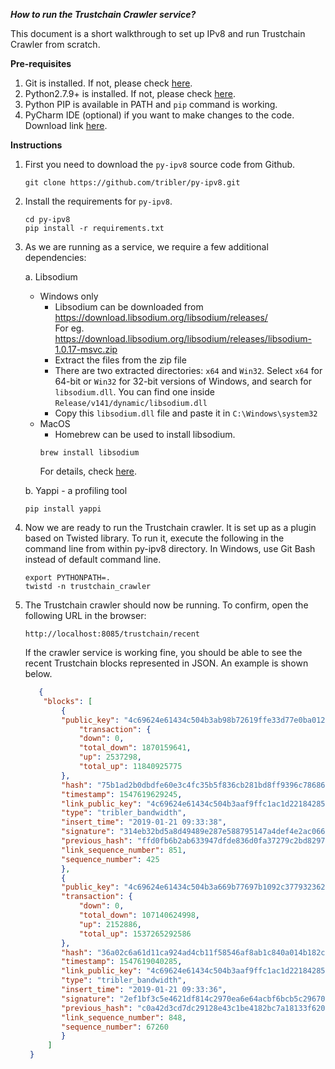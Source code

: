 ***How to run the Trustchain Crawler service?***

This document is a short walkthrough to set up IPv8 and run Trustchain Crawler from scratch.

**Pre-requisites**
1. Git is installed. If not, please check [here](https://git-scm.com/book/en/v2/Getting-Started-Installing-Git).
2. Python2.7.9+ is installed. If not, please check [here](https://www.python.org/downloads/release/python-2715/).
3. Python PIP is available in PATH and `pip` command is working.
3. PyCharm IDE (optional) if you want to make changes to the code. Download link [here](https://www.jetbrains.com/pycharm/download/).

**Instructions**
1. First you need to download  the `py-ipv8` source code from Github.

    ```
    git clone https://github.com/tribler/py-ipv8.git
    ```

2. Install the requirements for `py-ipv8`.
    
    ```
    cd py-ipv8
    pip install -r requirements.txt
    ```

3. As we are running as a service, we require a few additional dependencies:
 
    a. Libsodium 
    - Windows only
        - Libsodium can be downloaded from https://download.libsodium.org/libsodium/releases/  
         For eg. https://download.libsodium.org/libsodium/releases/libsodium-1.0.17-msvc.zip
        - Extract the files from the zip file
        - There are two extracted directories: `x64` and `Win32`. Select `x64` for 64-bit or `Win32` for 32-bit versions of 
        Windows, and search for `libsodium.dll`. You can find one inside `Release/v141/dynamic/libsodium.dll`
        - Copy this `libsodium.dll` file and paste it in `C:\Windows\system32`
    - MacOS
        - Homebrew can be used to install libsodium.
        ```
        brew install libsodium
        ```
        For details, check [here](http://macappstore.org/libsodium/).

    b. Yappi - a profiling tool
    ```
    pip install yappi
    ```

4. Now we are ready to run the Trustchain crawler. It is set up as a plugin based on Twisted library. To run it,
execute the following in the command line from within py-ipv8 directory. In Windows, use Git Bash instead 
of default command line.

    ```
    export PYTHONPATH=.
    twistd -n trustchain_crawler
    ```

5. The Trustchain crawler should now be running. To confirm, open the following URL in the browser:
    
    ```
    http://localhost:8085/trustchain/recent
    ```
    If the crawler service is working fine, you should be able to see the recent Trustchain blocks represented in JSON. 
    An example is shown below.
    ```json
       {
        "blocks": [
            {
            "public_key": "4c69624e61434c504b3ab98b72619ffe33d77e0ba012c99c351f85f16ef75408b365bcb6a1504f7de84c579d5c8d3b61bd7909078e7b3baa32c90e4c2f91e9a823b2afb8feba2d63e653",
                "transaction": {
                "down": 0,
                "total_down": 1870159641,
                "up": 2537298,
                "total_up": 11840925775
            },
            "hash": "75b1ad2b0dbdfe60e3c4fc35b5f836cb281bd8ff9396c78686e21b9d4d9513c6",
            "timestamp": 1547619629245,
            "link_public_key": "4c69624e61434c504b3aaf9ffc1ac1d2218428560606e7011767b0f99d10262f74ecae7ba7f3b7f2f4531e5b17f3805b9b495d985a8ee330c957ac464aec956072b49f4cb8e87b60fd3a",
            "type": "tribler_bandwidth",
            "insert_time": "2019-01-21 09:33:38",
            "signature": "314eb32bd5a8d49489e287e588795147a4def4e2ac066d12a48b416999cf69041d6dcf417faf8ee46ee339c745882e5ae276df102d2af73008f806ba73e1bd07",
            "previous_hash": "ffd0fb6b2ab633947dfde836d0fa37279c2bd8297b2769dc06a3fc4a9221b3c2",
            "link_sequence_number": 851,
            "sequence_number": 425
            },
            {
            "public_key": "4c69624e61434c504b3a669b77697b1092c377932362be5847732a002e8fdb09c52649c013d0cbbb457a8ee267e711576a59ff0310bbfd1fd49c801d841560688a163377f6089637ae4e",
            "transaction": {
                "down": 0,
                "total_down": 107140624998,
                "up": 2152886,
                "total_up": 1537265292586
            },
            "hash": "36a02c6a61d11ca924ad4cb11f58546af8ab1c840a014b182cad1fbe499b4014",
            "timestamp": 1547619040285,
            "link_public_key": "4c69624e61434c504b3aaf9ffc1ac1d2218428560606e7011767b0f99d10262f74ecae7ba7f3b7f2f4531e5b17f3805b9b495d985a8ee330c957ac464aec956072b49f4cb8e87b60fd3a",
            "type": "tribler_bandwidth",
            "insert_time": "2019-01-21 09:33:36",
            "signature": "2ef1bf3c5e4621df814c2970ea6e64acbf6bcb5c29670ea2a8ffdca5f1a85bce05460a7f6ebef58e34b65b2d989177c502a94effbd51467f80302557cf50900c",
            "previous_hash": "c0a42d3cd7dc29128e43c1be4182bc7a18133f6201c81416f6cd2929cb1cde5b",
            "link_sequence_number": 848,
            "sequence_number": 67260
            }
         ]
     }
    ```
